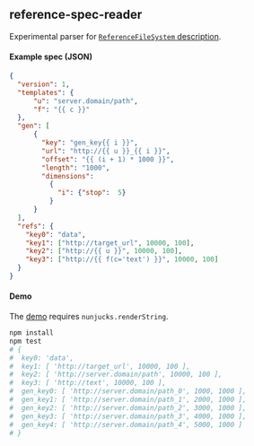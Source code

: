 ## reference-spec-reader

Experimental parser for [`ReferenceFileSystem` description](https://github.com/intake/fsspec-reference-maker).

#### Example spec (JSON)

```json
{
  "version": 1,
  "templates": {
      "u": "server.domain/path",
      "f": "{{ c }}"
  },
  "gen": [
      {
        "key": "gen_key{{ i }}",
        "url": "http://{{ u }}_{{ i }}",
        "offset": "{{ (i + 1) * 1000 }}",
        "length": "1000",
        "dimensions": 
          {
            "i": {"stop":  5}
          }
      }   
  ],
  "refs": {
    "key0": "data",
    "key1": ["http://target_url", 10000, 100],
    "key2": ["http://{{ u }}", 10000, 100],
    "key3": ["http://{{ f(c='text') }}", 10000, 100]
  }
}
```

#### Demo

The [demo](./test.js) requires `nunjucks.renderString`.

```bash
npm install
npm test
# {
#  key0: 'data',
#  key1: [ 'http://target_url', 10000, 100 ],
#  key2: [ 'http://server.domain/path', 10000, 100 ],
#  key3: [ 'http://text', 10000, 100 ],
#  gen_key0: [ 'http://server.domain/path_0', 1000, 1000 ],
#  gen_key1: [ 'http://server.domain/path_1', 2000, 1000 ],
#  gen_key2: [ 'http://server.domain/path_2', 3000, 1000 ],
#  gen_key3: [ 'http://server.domain/path_3', 4000, 1000 ],
#  gen_key4: [ 'http://server.domain/path_4', 5000, 1000 ]
# }
```